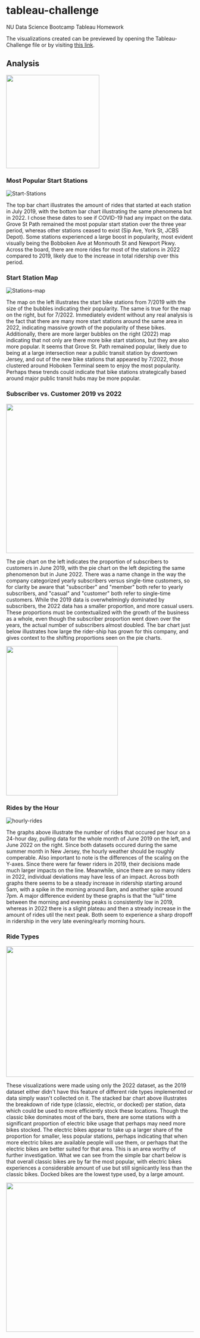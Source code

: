 # tableau-challenge
NU Data Science Bootcamp Tableau Homework 

The visualizations created can be previewed by opening the Tableau-Challenge file or by visiting [this link](https://public.tableau.com/app/profile/sydney.m.cohen/viz/Tableau-Challenge_16626783442270/Story).


## Analysis 
<img src="Images/citi-bike-station-bikes.jpg" height="250" width="250">

### Most Popular Start Stations
![Start-Stations](Images/station_pop.png)

The top bar chart illustrates the amount of rides that started at each station in July 2019, with the bottom bar chart illustrating the same phenomena but in 2022. I chose these dates to see if COVID-19 had any impact on the data. Grove St Path remained the most popular start station over the three year period, whereas other stations ceased to exist (Sip Ave, York St, JCBS Depot). Some stations experienced a large boost in popularity, most evident visually being the Bobboken Ave at Monmouth St and Newport Pkwy. Across the board, there are more rides for most of the stations in 2022 compared to 2019, likely due to the increase in total ridership over this period. 

### Start Station Map 
![Stations-map](Images/station_map.png)

The map on the left illustrates the start bike stations from 7/2019 with the size of the bubbles indicating their popularity. The same is true for the map on the right, but for 7/2022. Immediately evident without any real analysis is the fact that there are many more start stations around the same area in 2022, indicating massive growth of the popularity of these bikes. Additionally, there are more larger bubbles on the right (2022) map indicating that not only are there more bike start stations, but they are also more popular. It seems that Grove St. Path remained popular, likely due to being at a large intersection near a public transit station by downtown Jersey, and out of the new bike stations that appeared by 7/2022, those clustered around Hoboken Terminal seem to enjoy the most popularity. Perhaps these trends could indicate that bike stations strategically based around major public transit hubs may be more popular.  

### Subscriber vs. Customer 2019 vs 2022 
<img src="Images/member_vs_customer_pie.jpg" height="400" width="950">

The pie chart on the left indicates the proportion of subscribers to customers in June 2019, with the pie chart on the left depicting the same phenomenon but in June 2022. There was a name change in the way the company categorized yearly subscribers versus single-time customers, so for clarity be aware that "subscriber" and "member" both refer to yearly subscribers, and "casual" and "customer" both refer to single-time customers. While the 2019 data is overwhelmingly dominated by subscribers, the 2022 data has a smaller proportion, and more casual users. These proportions must be contextualized with the growth of the business as a whole, even though the subscriber proportion went down over the years, the actual number of subscribers almost doubled. The bar chart just below illustrates how large the rider-ship has grown for this company, and gives context to the shifting proportions seen on the pie charts. 

<img src="Images/total_rides_bar.jpg" height="400" width="300">

### Rides by the Hour 
![hourly-rides](Images/hourly_rides_line.jpg)

The graphs above illustrate the number of rides that occured per hour on a 24-hour day, pulling data for the whole month of June 2019 on the left, and June 2022 on the right. Since both datasets occured during the same summer month in New Jersey, the hourly weather should be roughly comperable. Also important to note is the differences of the scaling on the Y-axes. Since there were far fewer riders in 2019, their decisions made much larger impacts on the line. Meanwhile, since there are so many riders in 2022, individual deviations may have less of an impact. Across both graphs there seems to be a steady increase in ridership starting around 5am, with a spike in the morning around 8am, and another spike around 7pm. A major difference evident by these graphs is that the "lull" time between the morning and evening peaks is consistently low in 2019, whereas in 2022 there is a slight plateau and then a stready increase in the amount of rides util the next peak. Both seem to experience a sharp dropoff in ridership in the very late evening/early morning hours. 

### Ride Types 
<img src="Images/bar_ride_types.png" height="350" width="1050">

These visualizations were made using only the 2022 dataset, as the 2019 dataset either didn't have this feature of different ride types implemented or data simply wasn't collected on it. The stacked bar chart above illustrates the breakdown of ride type (classic, electric, or docked) per station, data which could be used to more efficiently stock these locations. Though the classic bike dominates most of the bars, there are some stations with a significant proportion of electric bike usage that perhaps may need more bikes stocked. The electric bikes appear to take up a larger share of the proportion for smaller, less popular stations, perhaps indicating that when more electric bikes are available people will use them, or perhaps that the electric bikes are better suited for that area. This is an area worthy of further investigation. What we can see from the simple bar chart below is that overall classic bikes are by far the most popular, with electric bikes experiences a considerable amount of use but still signiicantly less than the classic bikes. Docked bikes are the lowest type used, by a large amount. 

<img src="Images/ride_type_counts.jpg" height="400" width="550">





